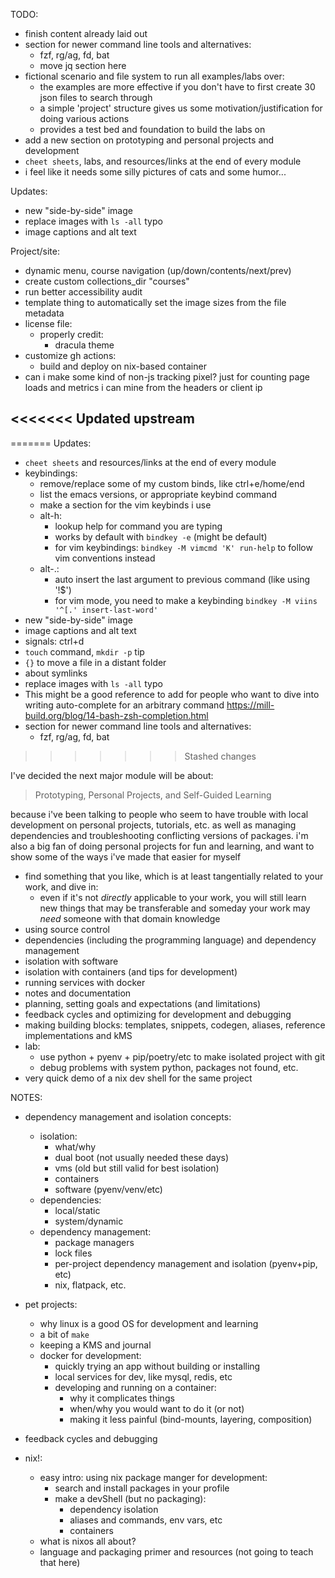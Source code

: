 TODO:

- finish content already laid out
- section for newer command line tools and alternatives:
  * fzf, rg/ag, fd, bat
  * move jq section here
- fictional scenario and file system to run all examples/labs over:
  * the examples are more effective if you don't have to first create 30 json files to search through
  * a simple 'project' structure gives us some motivation/justification for doing various actions
  * provides a test bed and foundation to build the labs on
- add a new section on prototyping and personal projects and development
- `cheet sheets`, labs, and resources/links at the end of every module
- i feel like it needs some silly pictures of cats and some humor...


Updates:

- new "side-by-side" image
- replace images with `ls -all` typo
- image captions and alt text


Project/site:

- dynamic menu, course navigation (up/down/contents/next/prev)
- create custom collections_dir "courses"
- run better accessibility audit
- template thing to automatically set the image sizes from the file metadata
- license file:
  * properly credit:
    + dracula theme
- customize gh actions:
  * build and deploy on nix-based container
- can i make some kind of non-js tracking pixel? just for counting page loads and metrics i can mine from the headers or client ip


<<<<<<< Updated upstream
---
=======
Updates:

- `cheet sheets` and resources/links at the end of every module
- keybindings:
  * remove/replace some of my custom binds, like ctrl+e/home/end
  * list the emacs versions, or appropriate keybind command
  * make a section for the vim keybinds i use
  * alt-h:
    + lookup help for command you are typing
    + works by default with `bindkey -e` (might be default)
    + for vim keybindings: `bindkey -M vimcmd 'K' run-help` to follow vim conventions instead
  * alt-.:
    + auto insert the last argument to previous command (like using '!$')
    + for vim mode, you need to make a keybinding `bindkey -M viins '^[.' insert-last-word'`
- new "side-by-side" image
- image captions and alt text
- signals: ctrl+d
- `touch` command, `mkdir -p` tip
- `{}` to move a file in a distant folder
- about symlinks
- replace images with `ls -all` typo
- This might be a good reference to add for people who want to dive into writing auto-complete for an arbitrary command https://mill-build.org/blog/14-bash-zsh-completion.html
- section for newer command line tools and alternatives:
  * fzf, rg/ag, fd, bat
>>>>>>> Stashed changes


I've decided the next major module will be about:

> Prototyping, Personal Projects, and Self-Guided Learning

because i've been talking to people who seem to have trouble with local development on personal projects, tutorials, etc. as well as managing dependencies and troubleshooting conflicting versions of packages. i'm also a big fan of doing personal projects for fun and learning, and want to show some of the ways i've made that easier for myself

- find something that you like, which is at least tangentially related to your work, and dive in:
  * even if it's not _directly_ applicable to your work, you will still learn new things that may be transferable and someday your work may _need_ someone with that domain knowledge
- using source control
- dependencies (including the programming language) and dependency management
- isolation with software
- isolation with containers (and tips for development)
- running services with docker
- notes and documentation
- planning, setting goals and expectations (and limitations)
- feedback cycles and optimizing for development and debugging
- making building blocks: templates, snippets, codegen, aliases, reference implementations and kMS
- lab:
  * use python + pyenv + pip/poetry/etc to make isolated project with git
  * debug problems with system python, packages not found, etc.
- very quick demo of a nix dev shell for the same project

NOTES:

- dependency management and isolation concepts:
  * isolation:
    + what/why
    + dual boot (not usually needed these days)
    + vms (old but still valid for best isolation)
    + containers
    + software (pyenv/venv/etc)
  * dependencies:
    + local/static
    + system/dynamic
  * dependency management:
    + package managers
    + lock files
    + per-project dependency management and isolation (pyenv+pip, etc)
    + nix, flatpack, etc.

- pet projects:
  * why linux is a good OS for development and learning
  * a bit of `make`
  * keeping a KMS and journal
  * docker for development:
    + quickly trying an app without building or installing
    + local services for dev, like mysql, redis, etc
    + developing and running on a container:
      + why it complicates things
      + when/why you would want to do it (or not)
      + making it less painful (bind-mounts, layering, composition)

- feedback cycles and debugging

- nix!:
  * easy intro: using nix package manger for development:
    + search and install packages in your profile
    + make a devShell (but no packaging):
      + dependency isolation
      + aliases and commands, env vars, etc
      + containers
  * what is nixos all about?
  * language and packaging primer and resources (not going to teach that here)
